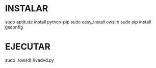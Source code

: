 INSTALAR
========
sudo aptitude install python-pip
sudo easy_install owslib
sudo pip install gsconfig

EJECUTAR
========
sudo ./owsdl_livedvd.py
